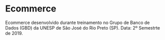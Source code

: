 # Ecommerce
Ecommerce desenvolvido durante treinamento no Grupo de Banco de Dados (GBD) da UNESP de São José do Rio Preto (SP). Data: 2º Semestrte de 2019.
